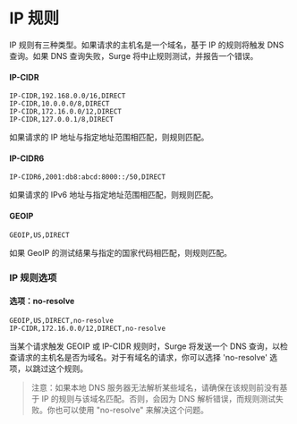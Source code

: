 # IP 规则

IP 规则有三种类型。如果请求的主机名是一个域名，基于 IP 的规则将触发 DNS 查询。如果 DNS 查询失败，Surge 将中止规则测试，并报告一个错误。

#### IP-CIDR

```
IP-CIDR,192.168.0.0/16,DIRECT
IP-CIDR,10.0.0.0/8,DIRECT
IP-CIDR,172.16.0.0/12,DIRECT
IP-CIDR,127.0.0.1/8,DIRECT
```

如果请求的 IP 地址与指定地址范围相匹配，则规则匹配。

#### IP-CIDR6

```
IP-CIDR6,2001:db8:abcd:8000::/50,DIRECT
```

如果请求的 IPv6 地址与指定地址范围相匹配，则规则匹配。


#### GEOIP

`GEOIP,US,DIRECT`

如果 GeoIP 的测试结果与指定的国家代码相匹配，则规则匹配。

### IP 规则选项
#### 选项：no-resolve

```
GEOIP,US,DIRECT,no-resolve
IP-CIDR,172.16.0.0/12,DIRECT,no-resolve
```

当某个请求触发 GEOIP 或 IP-CIDR 规则时，Surge 将发送一个 DNS 查询，以检查请求的主机名是否为域名。对于有域名的请求，你可以选择 'no-resolve' 选项，以跳过这个规则。

> 注意：如果本地 DNS 服务器无法解析某些域名，请确保在该规则前没有基于 IP 的规则与该域名匹配。否则，会因为 DNS 解析错误，而规则测试失败。你也可以使用 "no-resolve" 来解决这个问题。
